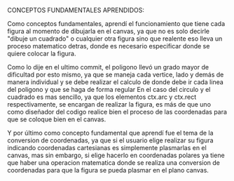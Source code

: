 CONCEPTOS FUNDAMENTALES APRENDIDOS:

Como conceptos fundamentales, aprendí el funcionamiento que tiene cada figura al momento de 
dibujarla en el canvas, ya que no es solo decirle "dibuje un cuadrado" o cualquier otra figura
sino que realente eso lleva un proceso matematico detras, donde es necesario especificar donde 
se quiere colocar la figura.

Como lo dije en el ultimo commit, el poligono llevó un grado mayor de dificultad por esto mismo, 
ya que se maneja cada vertice, lado y demás de manera individual y se debe realizar el calculo de 
donde debe ir cada linea del poligono y que se haga de forma regular
En el caso del circulo y el cuadrado es mas sencillo, ya que los elementos ctx.arc y ctx.rect 
respectivamente, se encargan de realizar la figura, es más de que uno como diseñador del codigo 
realice bien el proceso de las coordenadas para que se coloque bien en el canvas.

Y por último como concepto fundamental que aprendí fue el tema de la conversion de coordenadas,
ya que si el usuario elige realizar su figura indicando coordenadas cartesianas es simplemente 
plasmarlas en el canvas, mas sin embargo, si elige hacerlo en coordenadas polares ya tiene que 
haber una operacion matematica donde se realiza una conversion de coordenadas para que la figura
se pueda plasmar en el plano canvas. 
